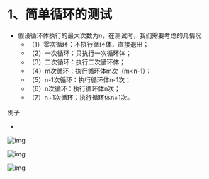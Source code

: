 # 1、简单循环的测试

- 假设循环体执行的最大次数为n，在测试时，我们需要考虑的几情况
  - （1）零次循环：不执行循环体，直接退出；
  - （2）一次循环：只执行一次循环体；
  - （3）二次循环：执行二次循环体；
  - （4）m次循环：执行循环体m次（m<n-1）；
  - （5）n-1次循环：执行循环体n-1次；
  - （6）n次循环：执行循环体n次；
  - （7）n+1次循环：执行循环体n+1次。





例子

- 

  ![img](https://mubu.com/document_image/4b9559ba-15e4-416b-8053-47df23f9c268-4644403.jpg)

  ![img](https://mubu.com/document_image/de304565-f053-4453-aa9e-1188806277f1-4644403.jpg)

  ![img](https://mubu.com/document_image/fb66e734-4bd9-4709-a0b3-2b6af372c693-4644403.jpg)